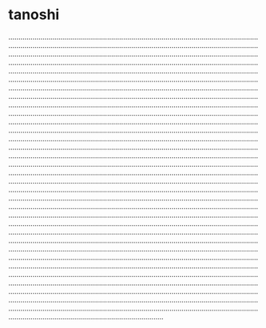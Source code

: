 # tanoshi

.........................................................................................................................................................................................................................................................................................................................................................................................................................................................................................................................................................................................................................................................................................................................................................................................................................................................................................................................................................................................................................................................................................................................................................................................................................................................................................................................................................................................................................................................................................................................................................................................................................................................................................................................................................................................................................................................................................................................................................................................................................................................................................................................................................................................................................................................................................................................................................................................................................................................................................................................................................................................................................................................................................................................................................................................................................................................................................................................................................................................................................................................................................................................................................................................................................................................................................................................................................................................................................................................................................................................................................................................................................................................................................................................................................................................................................................................................................................................................................................................................................................................................................................................................................................................................................................................................................................................................